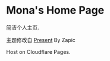 # Mona's Home Page

简洁个人主页.

主题修改自 [Present](https://github.com/KawaiiZapic/Present) By Zapic

Host on Cloudflare Pages.
